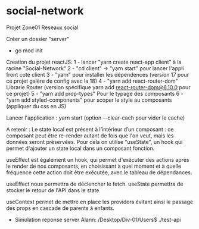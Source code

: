 # social-network
Projet Zone01 Reseaux social

Créer un dossier "server"
  - go mod init

Creation du projet reactJS:
  1 - lancer "yarn create react-app client" à la racine "Social-Network"
  2 - "cd client" -> "yarn start" pour lancer l'appli front coté client
  3 - "yarn" pour installer les dépendences (version 17 pour ce projet galère de config avec la 18)
  4 - "yarn add react-router-dom" Librarie Router (version spécifique yarn add react-router-dom@6.10.0 pour ce projet)
  5 - "yarn add prop-types" Pour le typage des composants
  6 - "yarn add styled-components" pour scoper le style au composants (appliquer du css en JS)

  Lancer l'application : yarn start (option --clear-cach pour vider le cache)


A retenir :
Le state local est présent à l’intérieur d’un composant : ce composant peut être re-render autant de fois que l'on veut, mais les données seront préservées. Pour cela on utilise "useState", un hook qui permet d'ajouter un state local dans un composant fonction.

useEffect est également un hook, qui permet d'exécuter des actions après le render de nos composants, en choisissant à quel moment et à quelle fréquence cette action doit être exécutée, avec le tableau de dépendances.

useEffect nous permettra de déclencher le fetch.
useState permettra de stocker le retour de l'API dans le  state

useContext permet de mettre en place les providers évitant ainsi le passage des props en cascade de parents à enfants.

 - Simulation reponse server Alann: /Desktop/Div-01/Users$ ./test-api 